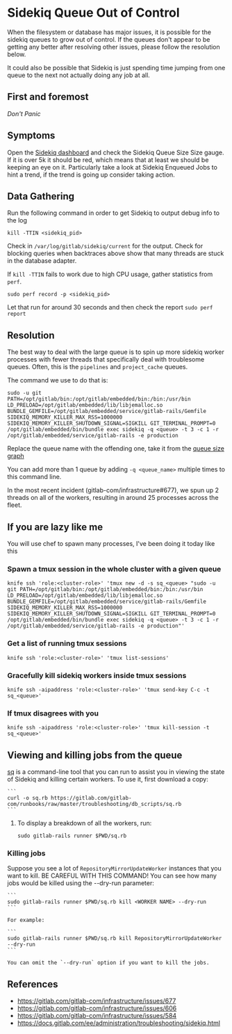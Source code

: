 # Sidekiq Queue Out of Control

When the filesystem or database has major issues, it is possible
for the sidekiq queues to grow out of control. If the queues don't appear
to be getting any better after resolving other issues, please follow
the resolution below.

It could also be possible that Sidekiq is just spending time jumping from one
queue to the next not actually doing any job at all.

## First and foremost

*Don't Panic*

## Symptoms

Open the [Sidekiq dashboard](http://performance.gitlab.net/dashboard/db/sidekiq-stats)
and check the Sidekiq Queue Size Size gauge. If it is over 5k it should be red, which
means that at least we should be keeping an eye on it.
Particularly take a look at Sidekiq Enqueued Jobs to hint a trend, if the trend
is going up consider taking action.

## Data Gathering

Run the following command in order to get Sidekiq to output debug info to the log

```
kill -TTIN <sidekiq_pid>
```

Check in `/var/log/gitlab/sidekiq/current` for the output. Check for blocking
queries when backtraces above show that many threads are stuck in the database adapter.

If `kill -TTIN` fails to work due to high CPU usage, gather statistics from `perf`.

```
sudo perf record -p <sidekiq_pid>
```

Let that run for around 30 seconds and then check the report `sudo perf report`

## Resolution

The best way to deal with the large queue is to spin up more sidekiq worker processes
with fewer threads that specifically deal with troublesome queues. Often, this is the
`pipelines` and `project_cache` queues.

The command we use to do that is:

```
sudo -u git PATH=/opt/gitlab/bin:/opt/gitlab/embedded/bin:/bin:/usr/bin LD_PRELOAD=/opt/gitlab/embedded/lib/libjemalloc.so BUNDLE_GEMFILE=/opt/gitlab/embedded/service/gitlab-rails/Gemfile SIDEKIQ_MEMORY_KILLER_MAX_RSS=1000000 SIDEKIQ_MEMORY_KILLER_SHUTDOWN_SIGNAL=SIGKILL GIT_TERMINAL_PROMPT=0 /opt/gitlab/embedded/bin/bundle exec sidekiq -q <queue> -t 3 -c 1 -r /opt/gitlab/embedded/service/gitlab-rails -e production
```

Replace the queue name with the offending one, take it from the
[queue size graph](http://performance.gitlab.net/dashboard/db/sidekiq-stats?panelId=3&fullscreen)

You can add more than 1 queue by adding `-q <queue_name>` multiple times to this command line.

In the most recent incident (gitlab-com/infrastructure#677), we spun up 2 threads on all
of the workers, resulting in around 25 processes across the fleet.

## If you are lazy like me

You will use chef to spawn many processes, I've been doing it today like this

### Spawn a tmux session in the whole cluster with a given queue

```
knife ssh 'role:<cluster-role>' 'tmux new -d -s sq_<queue> "sudo -u git PATH=/opt/gitlab/bin:/opt/gitlab/embedded/bin:/bin:/usr/bin LD_PRELOAD=/opt/gitlab/embedded/lib/libjemalloc.so BUNDLE_GEMFILE=/opt/gitlab/embedded/service/gitlab-rails/Gemfile SIDEKIQ_MEMORY_KILLER_MAX_RSS=1000000 SIDEKIQ_MEMORY_KILLER_SHUTDOWN_SIGNAL=SIGKILL GIT_TERMINAL_PROMPT=0 /opt/gitlab/embedded/bin/bundle exec sidekiq -q <queue> -t 3 -c 1 -r /opt/gitlab/embedded/service/gitlab-rails -e production"'
```

### Get a list of running tmux sessions

```
knife ssh 'role:<cluster-role>' 'tmux list-sessions'
```

### Gracefully kill sidekiq workers inside tmux sessions

```
knife ssh -aipaddress 'role:<cluster-role>' 'tmux send-key C-c -t sq_<queue>'
```

### If tmux disagrees with you

```
knife ssh -aipaddress 'role:<cluster-role>' 'tmux kill-session -t sq_<queue>'
```

## Viewing and killing jobs from the queue

[sq](https://gitlab.com/gitlab-com/runbooks/raw/master/troubleshooting/db_scripts/sq.rb) is a command-line tool that you can run to
assist you in viewing the state of Sidekiq and killing certain workers. To use it,
first download a copy:

    ```
    curl -o sq.rb https://gitlab.com/gitlab-com/runbooks/raw/master/troubleshooting/db_scripts/sq.rb
    ```

1. To display a breakdown of all the workers, run:

    ```
    sudo gitlab-rails runner $PWD/sq.rb
    ```

### Killing jobs

Suppose you see a lot of `RepositoryMirrorUpdateWorker` instances that you want to kill.
BE CAREFUL WITH THIS COMMAND! You can see how many jobs would be killed using the --dry-run
parameter:

    ```
    sudo gitlab-rails runner $PWD/sq.rb kill <WORKER NAME> --dry-run
    ```

    For example:

    ```
    sudo gitlab-rails runner $PWD/sq.rb kill RepositoryMirrorUpdateWorker --dry-run
    ```

    You can omit the `--dry-run` option if you want to kill the jobs.

## References

* https://gitlab.com/gitlab-com/infrastructure/issues/677
* https://gitlab.com/gitlab-com/infrastructure/issues/606
* https://gitlab.com/gitlab-com/infrastructure/issues/584
* https://docs.gitlab.com/ee/administration/troubleshooting/sidekiq.html
